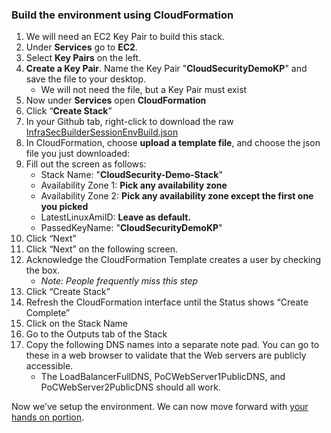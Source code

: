 ### Build the environment using CloudFormation

1.  We will need an EC2 Key Pair to build this stack.
2.  Under **Services** go to **EC2**.
3.  Select **Key Pairs** on the left.
4.  **Create a Key Pair**. Name the Key Pair "**CloudSecurityDemoKP**" and save the file to your desktop.
    * We will not need the file, but a Key Pair must exist
5.  Now under **Services** open **CloudFormation**
6.  Click “**Create Stack**”
7.  In your Github tab, right-click to download the raw [InfraSecBuilderSessionEnvBuild.json](https://raw.githubusercontent.com/cassiamartin/cloud_native_infrasec/master/InfraSecBuilderSessionEnvBuild.json)
8.  In CloudFormation, choose **upload a template file**, and choose the json file you just downloaded: 
9.  Fill out the screen as follows:
    *   Stack Name: "**CloudSecurity-Demo-Stack**"
    *   Availability Zone 1: **Pick any availability zone**
    *   Availability Zone 2: **Pick any availability zone except the first one you picked**
    *  LatestLinuxAmiID: **Leave as default.**
    *  PassedKeyName: "**CloudSecurityDemoKP**"
10.  Click “Next”
11.  Click “Next” on the following screen.
12.  Acknowledge the CloudFormation Template creates a user by checking the box.
     * _Note: People frequently miss this step_
13.  Click “Create Stack”
14.  Refresh the CloudFormation interface until the Status shows “Create Complete”
15.  Click on the Stack Name
16.  Go to the Outputs tab of the Stack
17.  Copy the following DNS names into a separate note pad. You can go to these in a web browser to validate that the Web servers are publicly accessible.
     *  The LoadBalancerFullDNS, PoCWebServer1PublicDNS, and PoCWebServer2PublicDNS should all work.

Now we’ve setup the environment. We can now move forward with [your hands on portion](./index.md).

